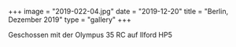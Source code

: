 +++
image = "2019-022-04.jpg"
date = "2019-12-20"
title = "Berlin, Dezember 2019"
type = "gallery"
+++

Geschossen mit der Olympus 35 RC auf Ilford HP5
